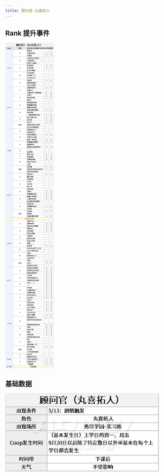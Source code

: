 ```yaml
---
title: 顾问官-丸喜拓人
---
```


## Rank 提升事件

![](./assets/20200305023412-9945-11853.jpg)

## 基础数据

![](./assets/20200305023413-9281-79800.jpg)

